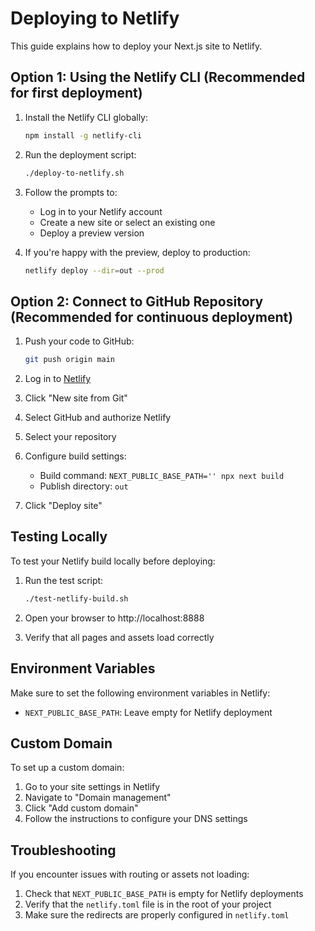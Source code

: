 # Deploying to Netlify

This guide explains how to deploy your Next.js site to Netlify.

## Option 1: Using the Netlify CLI (Recommended for first deployment)

1. Install the Netlify CLI globally:
   ```bash
   npm install -g netlify-cli
   ```

2. Run the deployment script:
   ```bash
   ./deploy-to-netlify.sh
   ```

3. Follow the prompts to:
   - Log in to your Netlify account
   - Create a new site or select an existing one
   - Deploy a preview version

4. If you're happy with the preview, deploy to production:
   ```bash
   netlify deploy --dir=out --prod
   ```

## Option 2: Connect to GitHub Repository (Recommended for continuous deployment)

1. Push your code to GitHub:
   ```bash
   git push origin main
   ```

2. Log in to [Netlify](https://app.netlify.com/)

3. Click "New site from Git"

4. Select GitHub and authorize Netlify

5. Select your repository

6. Configure build settings:
   - Build command: `NEXT_PUBLIC_BASE_PATH='' npx next build`
   - Publish directory: `out`

7. Click "Deploy site"

## Testing Locally

To test your Netlify build locally before deploying:

1. Run the test script:
   ```bash
   ./test-netlify-build.sh
   ```

2. Open your browser to http://localhost:8888

3. Verify that all pages and assets load correctly

## Environment Variables

Make sure to set the following environment variables in Netlify:

- `NEXT_PUBLIC_BASE_PATH`: Leave empty for Netlify deployment

## Custom Domain

To set up a custom domain:

1. Go to your site settings in Netlify
2. Navigate to "Domain management"
3. Click "Add custom domain"
4. Follow the instructions to configure your DNS settings

## Troubleshooting

If you encounter issues with routing or assets not loading:

1. Check that `NEXT_PUBLIC_BASE_PATH` is empty for Netlify deployments
2. Verify that the `netlify.toml` file is in the root of your project
3. Make sure the redirects are properly configured in `netlify.toml` 
